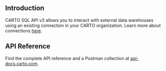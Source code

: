 ## Introduction 
CARTO SQL API v3 allows you to interact with external data warehouses using an existing connection in your CARTO organization. Learn more about connections [here](https://docs.carto.com/carto3-workspace/connections/introduction/).

<!-- ## Authorization
CARTO SQL API v3 uses an access token as the authorization method. Learn more about obtaining and using access tokens in the general [Authorization section](https://docs.carto.com/carto3-api/overview/getting-started/#authorization). -->

## API Reference
Find the complete API reference and a Postman collection at [api-docs.carto.com](https://api-docs.carto.com).